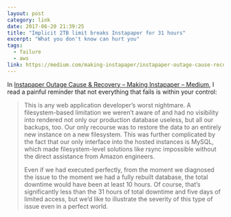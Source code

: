 ```yaml
---
layout: post
category: link
date: 2017-06-20 21:39:25
title: "Implicit 2TB limit breaks Instapaper for 31 hours"
excerpt: "What you don't know can hurt you"
tags: 
  - failure
  - aws
link: https://medium.com/making-instapaper/instapaper-outage-cause-recovery-3c32a7e9cc5f
---
```


In [Instapaper Outage Cause & Recovery – Making Instapaper – Medium](https://medium.com/making-instapaper/instapaper-outage-cause-recovery-3c32a7e9cc5f), I read a painful reminder that not everything that fails is within your control:

> This is any web application developer’s worst nightmare. A filesystem-based limitation we weren’t aware of and had no visibility into rendered not only our production database useless, but all our backups, too. Our only recourse was to restore the data to an entirely new instance on a new filesystem. This was further complicated by the fact that our only interface into the hosted instances is MySQL, which made filesystem-level solutions like rsync impossible without the direct assistance from Amazon engineers.
> 
> Even if we had executed perfectly, from the moment we diagnosed the issue to the moment we had a fully rebuilt database, the total downtime would have been at least 10 hours. Of course, that’s significantly less than the 31 hours of total downtime and five days of limited access, but we’d like to illustrate the severity of this type of issue even in a perfect world.

